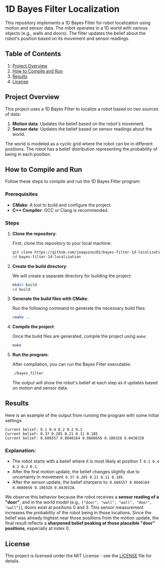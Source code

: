 # 1D Bayes Filter Localization

This repository implements a 1D Bayes Filter for robot localization using motion and sensor data. The robot operates in a 1D world with various objects (e.g., walls and doors). The filter updates the belief about the robot's position based on its movement and sensor readings.

## Table of Contents

1. [Project Overview](#project-overview)
2. [How to Compile and Run](#how-to-compile-and-run)
3. [Results](#results)
4. [License](#license)

## Project Overview

This project uses a 1D Bayes Filter to localize a robot based on two sources of data:
1. **Motion data**: Updates the belief based on the robot's movement.
2. **Sensor data**: Updates the belief based on sensor readings about the world.

The world is modeled as a cyclic grid where the robot can be in different positions. The robot has a belief distribution representing the probability of being in each position.

## How to Compile and Run

Follow these steps to compile and run the 1D Bayes Filter program:

### Prerequisites

- **CMake**: A tool to build and configure the project.
- **C++ Compiler**: GCC or Clang is recommended.

### Steps

1. **Clone the repository**:

   First, clone this repository to your local machine:

   ```bash
   git clone https://github.com/joaquinoc01/bayes-filter-1d-localization.git
   cd bayes-filter-1d-localization
   ```

2. **Create the build directory**:

   We will create a separate directory for building the project:

   ```bash
   mkdir build
   cd build
   ```

3. **Generate the build files with CMake**:

   Run the following command to generate the necessary build files:

   ```bash
   cmake ..
   ```

4. **Compile the project**:

   Once the build files are generated, compile the project using `make`:

   ```bash
   make
   ```

5. **Run the program**:

   After compilation, you can run the Bayes Filter executable:

   ```bash
   ./bayes_filter
   ```

   The output will show the robot's belief at each step as it updates based on motion and sensor data.

## Results

Here is an example of the output from running the program with some initial settings:

```
Current belief: 0.1 0.4 0.2 0.2 0.1
Current belief: 0.37 0.205 0.21 0.11 0.105
Current belief: 0.606557 0.0840164 0.0860656 0.180328 0.0430328
```

### Explanation:
- The robot starts with a belief where it is most likely at position 1: `0.1 0.4 0.2 0.2 0.1`.
- After the first motion update, the belief changes slightly due to uncertainty in movement: `0.37 0.205 0.21 0.11 0.105`.
- After the sensor update, the belief sharpens to: `0.606557 0.0840164 0.0860656 0.180328 0.0430328`.

We observe this behavior because the robot receives a **sensor reading of a "door"**, and in the world model (e.g., `{"door", "wall", "wall", "door", "wall"}`), doors exist at positions 0 and 3. This sensor measurement increases the probability of the robot being in those locations. Since the belief was already highest near those positions from the motion update, the final result reflects a **sharpened belief peaking at those plausible "door" positions**, especially at index 0.

## License

This project is licensed under the MIT License - see the [LICENSE](LICENSE) file for details.
